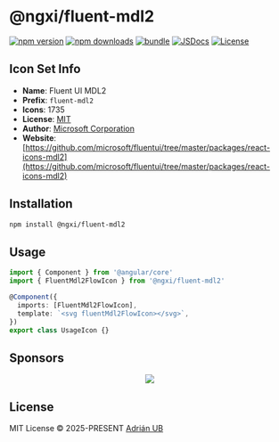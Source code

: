 # @ngxi/fluent-mdl2

[![npm version][npm-version-src]][npm-version-href]
[![npm downloads][npm-downloads-src]][npm-downloads-href]
[![bundle][bundle-src]][bundle-href]
[![JSDocs][jsdocs-src]][jsdocs-href]
[![License][license-src]][license-href]

## Icon Set Info

- **Name**: Fluent UI MDL2
- **Prefix**: `fluent-mdl2`
- **Icons**: 1735
- **License**: [MIT](https://github.com/microsoft/fluentui/blob/master/packages/react-icons-mdl2/LICENSE)
- **Author**: [Microsoft Corporation](https://github.com/microsoft/fluentui/tree/master/packages/react-icons-mdl2)
- **Website**: [https://github.com/microsoft/fluentui/tree/master/packages/react-icons-mdl2](https://github.com/microsoft/fluentui/tree/master/packages/react-icons-mdl2)

## Installation

```sh
npm install @ngxi/fluent-mdl2
```

## Usage

```ts
import { Component } from '@angular/core'
import { FluentMdl2FlowIcon } from '@ngxi/fluent-mdl2'

@Component({
  imports: [FluentMdl2FlowIcon],
  template: `<svg fluentMdl2FlowIcon></svg>`,
})
export class UsageIcon {}
```

## Sponsors

<p align="center">
  <a href="https://cdn.jsdelivr.net/gh/adrian-ub/static/sponsors.svg">
    <img src='https://cdn.jsdelivr.net/gh/adrian-ub/static/sponsors.svg'/>
  </a>
</p>

## License

MIT License © 2025-PRESENT [Adrián UB](https://github.com/adrian-ub)

<!-- Badges -->

[npm-version-src]: https://img.shields.io/npm/v/@ngxi/fluent-mdl2?style=flat&colorA=080f12&colorB=1fa669
[npm-version-href]: https://npmjs.com/package/@ngxi/fluent-mdl2
[npm-downloads-src]: https://img.shields.io/npm/dm/@ngxi/fluent-mdl2?style=flat&colorA=080f12&colorB=1fa669
[npm-downloads-href]: https://npmjs.com/package/@ngxi/fluent-mdl2
[bundle-src]: https://img.shields.io/bundlephobia/minzip/@ngxi/fluent-mdl2?style=flat&colorA=080f12&colorB=1fa669&label=minzip
[bundle-href]: https://bundlephobia.com/result?p=@ngxi/fluent-mdl2
[license-src]: https://img.shields.io/npm/l/@ngxi/fluent-mdl2?style=flat&colorA=080f12&colorB=1fa669
[license-href]: https://github.com/adrian-ub/ngxi/blob/main/LICENSE
[jsdocs-src]: https://img.shields.io/badge/jsdocs-reference-080f12?style=flat&colorA=080f12&colorB=1fa669
[jsdocs-href]: https://www.jsdocs.io/package/@ngxi/fluent-mdl2
